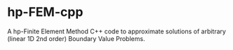 # hp-FEM-cpp
A hp-Finite Element Method C++ code to approximate solutions of arbitrary (linear 1D 2nd order) Boundary Value Problems.
